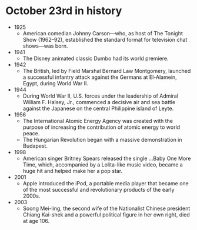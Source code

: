 # October 23rd in history

- 1925
  - American comedian Johnny Carson—who, as host of The Tonight Show (1962–92), established the standard format for television chat shows—was born.
- 1941
  - The Disney animated classic Dumbo had its world premiere.
- 1942
  - The British, led by Field Marshal Bernard Law Montgomery, launched a successful infantry attack against the Germans at El-Alamein, Egypt, during World War II.
- 1944
  - During World War II, U.S. forces under the leadership of Admiral William F. Halsey, Jr., commenced a decisive air and sea battle against the Japanese on the central Philippine island of Leyte.
- 1956
  - The International Atomic Energy Agency was created with the purpose of increasing the contribution of atomic energy to world peace.
  - The Hungarian Revolution began with a massive demonstration in Budapest.
- 1998
  - American singer Britney Spears released the single …Baby One More Time, which, accompanied by a Lolita-like music video, became a huge hit and helped make her a pop star.
- 2001
  - Apple introduced the iPod, a portable media player that became one of the most successful and revolutionary products of the early 2000s.
- 2003
  - Soong Mei-ling, the second wife of the Nationalist Chinese president Chiang Kai-shek and a powerful political figure in her own right, died at age 106.
